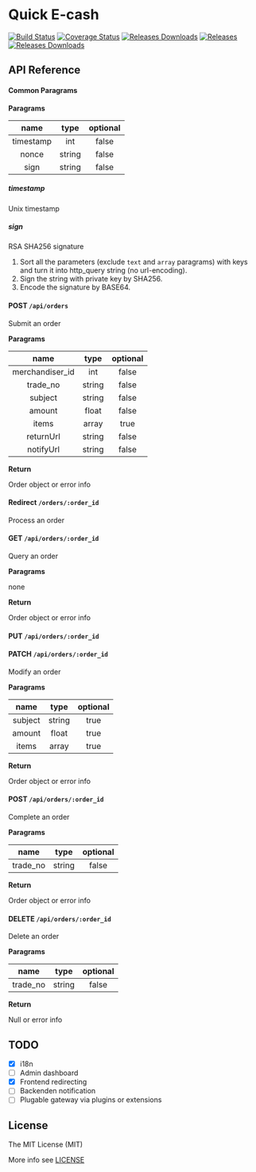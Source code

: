 Quick E-cash
===

[![Build Status](https://img.shields.io/travis/JoyMoe/E-cash.svg)](https://travis-ci.org/JoyMoe/E-cash)
[![Coverage Status](https://img.shields.io/codecov/c/github/JoyMoe/E-cash.svg)](https://codecov.io/github/JoyMoe/E-cash)
[![Releases Downloads](https://img.shields.io/github/downloads/JoyMoe/E-cash/total.svg)](https://github.com/JoyMoe/E-cash/releases)
[![Releases](https://img.shields.io/github/release/JoyMoe/E-cash.svg)](https://github.com/JoyMoe/E-cash/releases/latest)
[![Releases Downloads](https://img.shields.io/github/downloads/JoyMoe/E-cash/latest/total.svg)](https://github.com/JoyMoe/E-cash/releases/latest)

## API Reference

#### Common Paragrams

**Paragrams**

| name | type | optional |
|:----:|:----:|:--------:|
|timestamp|int|false|
|nonce|string|false|
|sign|string|false|

##### timestamp

Unix timestamp

##### sign

RSA SHA256 signature

1. Sort all the parameters (exclude `text` and `array` paragrams) with keys and turn it into http_query string (no url-encoding).
1. Sign the string with private key by SHA256.
1. Encode the signature by BASE64.

#### POST `/api/orders`
Submit an order

**Paragrams**

| name | type | optional |
|:----:|:----:|:--------:|
|merchandiser_id|int|false|
|trade_no|string|false|
|subject|string|false|
|amount|float|false|
|items|array|true|
|returnUrl|string|false|
|notifyUrl|string|false|

**Return**

Order object or error info

#### Redirect `/orders/:order_id`
Process an order

#### GET `/api/orders/:order_id`
Query an order

**Paragrams**

none

**Return**

Order object or error info

#### PUT `/api/orders/:order_id`
#### PATCH `/api/orders/:order_id`
Modify an order

**Paragrams**

| name | type | optional |
|:----:|:----:|:--------:|
|subject|string|true|
|amount|float|true|
|items|array|true|

**Return**

Order object or error info

#### POST `/api/orders/:order_id`
Complete an order

**Paragrams**

| name | type | optional |
|:----:|:----:|:--------:|
|trade_no|string|false|

**Return**

Order object or error info

#### DELETE `/api/orders/:order_id`
Delete an order

**Paragrams**

| name | type | optional |
|:----:|:----:|:--------:|
|trade_no|string|false|

**Return**

Null or error info

## TODO
- [x] i18n
- [ ] Admin dashboard
- [x] Frontend redirecting
- [ ] Backenden notification
- [ ] Plugable gateway via plugins or extensions

## License
 The MIT License (MIT)

 More info see [LICENSE](LICENSE)
